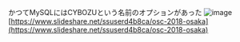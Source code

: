 
かつてMySQLにはCYBOZUという名前のオプションがあった
![image](https://gyazo.com/9a4256422647789ad83b983c33ce43a6/thumb/1000)
[https://www.slideshare.net/ssuserd4b8ca/osc-2018-osaka](https://www.slideshare.net/ssuserd4b8ca/osc-2018-osaka)